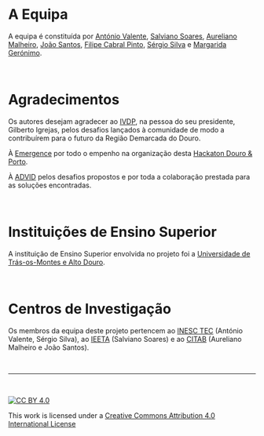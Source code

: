 # A Equipa

A equipa é constituída por [António Valente](avalente@utad.pt), [Salviano Soares](salblues@utad.pt), [Aureliano Malheiro](amalheir@utad.pt), [João Santos](jsantos@utad.pt), [Filipe Cabral Pinto](filipe-c-pinto@alticelabs.com), [Sérgio Silva](spsantossilva@gmail.com) e [Margarida Gerónimo](guijeronimo@msn.com).

&nbsp;
# Agradecimentos

Os autores desejam agradecer ao [IVDP](https://www.ivdp.pt/), na pessoa do seu presidente, Gilberto Igrejas, pelos desafios lançados à comunidade de modo a contribuírem para o futuro da Região Demarcada do Douro.

À [Emergence](http://emergencehackathon.com/) por todo o empenho na organização desta [Hackaton Douro & Porto](https://hackdouroeporto.com/).

À [ADVID]() pelos desafios propostos e por toda a colaboração prestada para as soluções encontradas.

&nbsp;
# Instituições de Ensino Superior

A instituição de Ensino Superior envolvida no projeto foi a [Universidade de Trás-os-Montes e Alto Douro](https://www.utad.pt/).

&nbsp;
# Centros de Investigação

Os membros da equipa deste projeto pertencem ao [INESC TEC](https://www.inesctec.pt/) (António Valente, Sérgio Silva), ao [IEETA](http://wiki.ieeta.pt/wiki/index.php/Main_Page) (Salviano Soares) e ao [CITAB](https://www.citab.utad.pt/) (Aureliano Malheiro e João Santos).

&nbsp;

*** 

&nbsp;

[![CC BY 4.0](https://i.creativecommons.org/l/by/4.0/88x31.png)](http://creativecommons.org/licenses/by/4.0/)

This work is licensed under a [Creative Commons Attribution 4.0 International License](http://creativecommons.org/licenses/by/4.0/)
